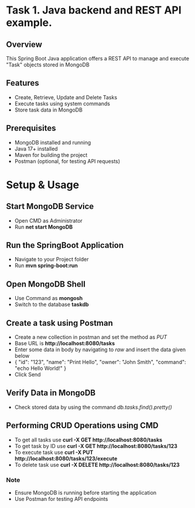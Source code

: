 # Task 1. Java backend and REST API example.
## Overview

This Spring Boot Java application offers a REST API to manage and execute "Task" objects stored in MongoDB

## Features
- Create, Retrieve, Update and Delete Tasks
- Execute tasks using system commands
- Store task data in MongoDB

## Prerequisites
- MongoDB installed and running
- Java 17+ installed
- Maven for building the project
- Postman (optional, for testing API requests)

# Setup & Usage
## Start MongoDB Service
- Open CMD as Administrator
- Run **net start MongoDB**

## Run the SpringBoot Application
- Navigate to your Project folder
- Run **mvn spring-boot:run**

## Open MongoDB Shell
- Use Command as **mongosh**
- Switch to the database **taskdb**

## Create a task using Postman
- Create a new collection in postman and set the method as *PUT*
- Base URL is **http://localhost:8080/tasks**
- Enter some data in body by navigating to *raw* and insert the data given below
- {
  "id": "123",
  "name": "Print Hello",
  "owner": "John Smith",
  "command": "echo Hello World!"
  }
- Click Send

## Verify Data in MongoDB
- Check stored data by using the command *db.tasks.find().pretty()*

## Performing CRUD Operations using CMD
- To get all tasks use **curl -X GET http://localhost:8080/tasks**
- To get task by ID use **curl -X GET http://localhost:8080/tasks/123**
- To execute task use **curl -X PUT http://localhost:8080/tasks/123/execute**
- To delete task use **curl -X DELETE http://localhost:8080/tasks/123**

### Note
- Ensure MongoDB is running before starting the application
- Use Postman for testing API endpoints
